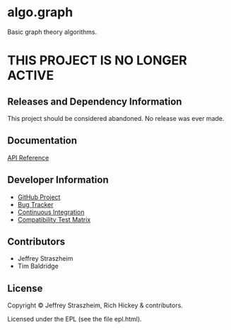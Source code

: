 # algo.graph

Basic graph theory algorithms.

# THIS PROJECT IS NO LONGER ACTIVE

## Releases and Dependency Information

This project should be considered abandoned. No release was ever made.

## Documentation

[API Reference](http://clojure.github.io/algo.graph/)

## Developer Information

- [GitHub Project](https://github.com/clojure/algo.graph)
- [Bug Tracker](http://dev.clojure.org/jira/browse/AGRAPH)
- [Continuous Integration](http://build.clojure.org/job/algo.graph/)
- [Compatibility Test Matrix](http://build.clojure.org/job/algo.graph-test-matrix/)

## Contributors

* Jeffrey Straszheim
* Tim Baldridge

## License

Copyright © Jeffrey Straszheim, Rich Hickey & contributors.

Licensed under the EPL (see the file epl.html).
